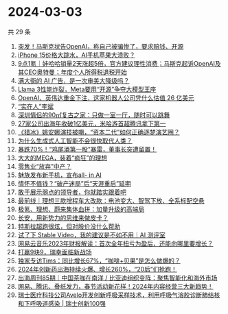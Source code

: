# 2024-03-03

共 29 条

<!-- BEGIN 36KR -->
<!-- 最后更新时间 2024-03-03 07:03:17 +0800 -->
1. [突发！马斯克状告OpenAI，称自己被骗惨了，要求赔钱、开源](https://36kr.com/p/2671215812753154)
1. [iPhone 15价格大跳水，AI手机苹果大溃败？](https://36kr.com/p/2671926763032065)
1. [9点1氪｜娃哈哈销量2天涨超5倍，官方建议理性消费；马斯克起诉OpenAI及其CEO奥特曼；年度个人所得税退税开始](https://36kr.com/p/2671053261698561)
1. [满大街的 AI 广告，是一次审美大降级吗？](https://36kr.com/p/2672027706439432)
1. [Llama 3性能炸裂，Meta要用“开源”争夺大模型王座](https://36kr.com/p/2671935169809665)
1. [OpenAI、英伟达重金下注，这家机器人公司凭什么估值 26 亿美元](https://36kr.com/p/2671992105105160)
1. [“实在人”李斌](https://36kr.com/p/2660975941258757)
1. [深圳情侣的90㎡复古之家：只做一室一厅，随时可以跳舞](https://36kr.com/p/2671668684486146)
1. [27家公司出海年收破1亿美元，米哈游首超腾讯拿下第一](https://36kr.com/p/2671132643898885)
1. [《猎冰》姚安娜演技被嘲，“资本二代”如何正确逐梦演艺圈？](https://36kr.com/p/2671149781497348)
1. [为什么生成式人工智能不会很快取代人类？](https://36kr.com/p/2655302461684864)
1. [暴跌70%！“鸡尾酒第一股”暴雷，董事长突遭留置！](https://36kr.com/p/2671812206841349)
1. [大大的MEGA，装着“疯狂”的理想](https://36kr.com/p/2671712030193413)
1. [零售业“放弃”中产？](https://36kr.com/p/2671003767617283)
1. [魅族发布新手机，宣布all- in AI](https://36kr.com/p/2671733353133824)
1. [情怀不值钱？“破产迷局”后“天涯重启”延期](https://36kr.com/p/2671974773913093)
1. [敢于展示弱点的领导者，你就踏实跟着吧](https://36kr.com/p/2671687794521857)
1. [最前线｜理想三款增程车大改款：电池变大、智驾下放、全系标配空悬](https://36kr.com/p/2671170415474432)
1. [极氪、理想、蔚来集体血拼：加量升级的高端局](https://36kr.com/p/2671862094640643)
1. [长安，用新势力的思维来做皮卡？](https://36kr.com/p/2671821552143877)
1. [特斯拉超跑很炫，但对股价没什么帮助](https://36kr.com/p/2671032926484228)
1. [试了下 Stable Video，我的建议是不如不用｜AI 测评室](https://36kr.com/p/2671806674892293)
1. [网易云音乐2023年财报解读：首次全年扭亏为盈后，还能向哪里要增长？](https://36kr.com/p/2671197307565827)
1. [打赢9块9，瑞幸面临新战场](https://36kr.com/p/2671148842038786)
1. [独家专访Tims：同比增长67%，“咖啡+贝果”是怎么做爆的？](https://36kr.com/p/2671755763922438)
1. [2024年创新药出海持续火爆、增长260%，“20后”们抢跑！](https://36kr.com/p/2671676983998211)
1. [出海周刊85期｜中国茶咖在南洋 / 比亚迪组织变阵：聚焦智能化和海外市场](https://36kr.com/p/2671207937079046)
1. [网易、腾讯、叠纸发力，春节活动新花样！2024年内容经营三大新趋势！](https://36kr.com/p/2671736113805058)
1. [瑞士医疗科技公司Avelo开发创新呼吸采样技术，利用呼吸气溶胶诊断肺结核和下呼吸道感染 | 瑞士创新100强](https://36kr.com/p/2671880472268040)
<!-- END 36KR -->